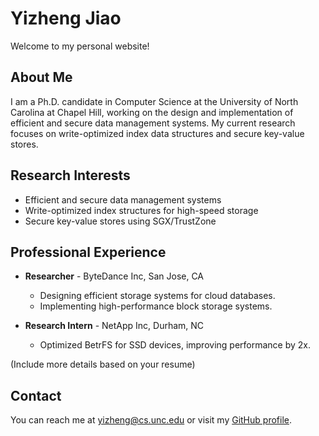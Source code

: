 # Yizheng Jiao

Welcome to my personal website!

## About Me

I am a Ph.D. candidate in Computer Science at the University of North Carolina at Chapel Hill, working on the design and implementation of efficient and secure data management systems. My current research focuses on write-optimized index data structures and secure key-value stores.

## Research Interests
- Efficient and secure data management systems
- Write-optimized index structures for high-speed storage
- Secure key-value stores using SGX/TrustZone

## Professional Experience
- **Researcher** - ByteDance Inc, San Jose, CA
  - Designing efficient storage systems for cloud databases.
  - Implementing high-performance block storage systems.

- **Research Intern** - NetApp Inc, Durham, NC
  - Optimized BetrFS for SSD devices, improving performance by 2x.

(Include more details based on your resume)

## Contact
You can reach me at [yizheng@cs.unc.edu](mailto:yizheng@cs.unc.edu) or visit my [GitHub profile](https://github.com/jyizheng).


